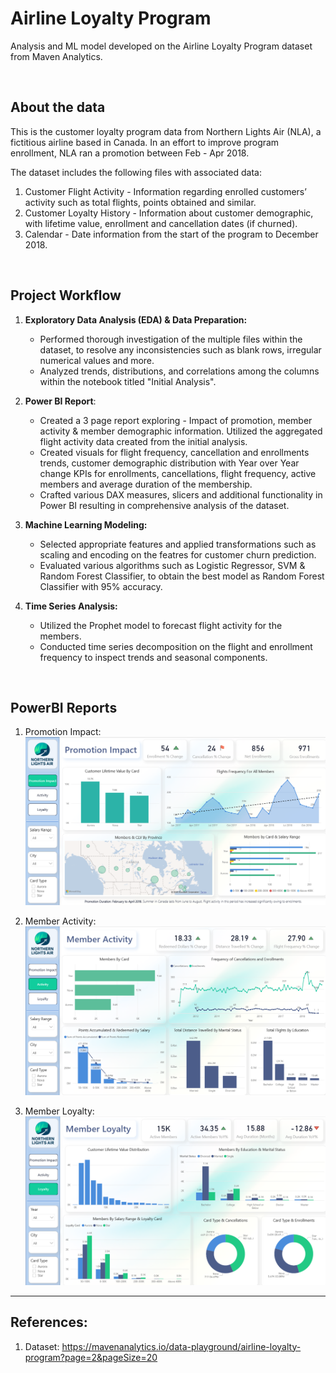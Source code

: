 # Airline Loyalty Program

Analysis and ML model developed on the Airline Loyalty Program dataset from Maven Analytics.

<br/>

## About the data
This is the customer loyalty program data from Northern Lights Air (NLA), a fictitious airline based in Canada. In an effort to improve program enrollment, NLA ran a promotion between Feb - Apr 2018. 

The dataset includes the following files with associated data:
1. Customer Flight Activity - Information regarding enrolled customers’ activity such as total flights, points obtained and similar.
2. Customer Loyalty History - Information about customer demographic, with lifetime value, enrollment and cancellation dates (if churned).
3. Calendar - Date information from the start of the program to December 2018.

<br/>

## Project Workflow

1. **Exploratory Data Analysis (EDA) & Data Preparation:**
   - Performed thorough investigation of the multiple files within the dataset, to resolve any inconsistencies such as blank rows, irregular numerical values and more.
   - Analyzed trends, distributions, and correlations among the columns within the notebook titled "Initial Analysis".

2. **Power BI Report**:
   - Created a 3 page report exploring -  Impact of promotion, member activity & member demographic information. Utilized the aggregated flight activity data created from the initial analysis.
   - Created visuals for flight frequency, cancellation and enrollments trends, customer demographic distribution with Year over Year change KPIs for enrollments, cancellations, flight frequency, active members and average duration of the membership.
   - Crafted various DAX measures, slicers and additional functionality in Power BI resulting in comprehensive analysis of the dataset.

3. **Machine Learning Modeling:**
   - Selected appropriate features and applied transformations such as scaling and encoding on the featres for customer churn prediction.
   - Evaluated various algorithms such as Logistic Regressor, SVM & Random Forest Classifier, to obtain the best model as Random Forest Classifier with 95% accuracy.

4. **Time Series Analysis:**
   - Utilized the Prophet model to forecast flight activity for the members.
   - Conducted time series decomposition on the flight and enrollment frequency to inspect trends and seasonal components. 

<br/>

## PowerBI Reports
1. Promotion Impact:
![Report 1](https://github.com/PranavP4tel/Airline-Loyalty-Program/blob/main/images/Promotion%20Impact.png)

2. Member Activity: 
![Report 2](https://github.com/PranavP4tel/Airline-Loyalty-Program/blob/main/images/Member%20Activity.png)

3. Member Loyalty:
![Report 2](https://github.com/PranavP4tel/Airline-Loyalty-Program/blob/main/images/Member%20Loyalty.png)

---
## References:
1. Dataset: https://mavenanalytics.io/data-playground/airline-loyalty-program?page=2&pageSize=20
